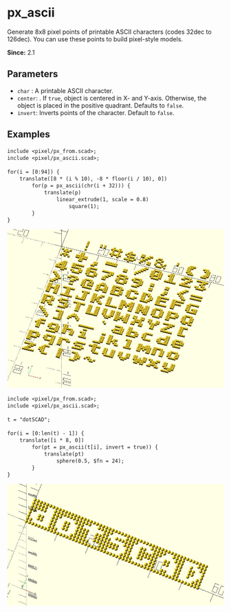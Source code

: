 # px_ascii

Generate 8x8 pixel points of printable ASCII characters (codes 32dec to 126dec). You can use these points to build pixel-style models. 

**Since:** 2.1

## Parameters

- `char` : A printable ASCII character.
- `center`: . If `true`, object is centered in X- and Y-axis. Otherwise, the object is placed in the positive quadrant. Defaults to `false`.
- `invert`: Inverts points of the character. Default to `false`. 

## Examples

    include <pixel/px_from.scad>;
    include <pixel/px_ascii.scad>;

    for(i = [0:94]) {
        translate([8 * (i % 10), -8 * floor(i / 10), 0]) 
            for(p = px_ascii(chr(i + 32))) {
                translate(p) 
                    linear_extrude(1, scale = 0.8) 
                        square(1);
            }
    }       

![px_ascii](images/lib2-px_ascii-1.JPG)

    include <pixel/px_from.scad>;
    include <pixel/px_ascii.scad>;

    t = "dotSCAD";
     
    for(i = [0:len(t) - 1]) {
        translate([i * 8, 0]) 
            for(pt = px_ascii(t[i], invert = true)) {
                translate(pt)
                    sphere(0.5, $fn = 24);
            }
    }

![px_ascii](images/lib2-px_ascii-2.JPG)